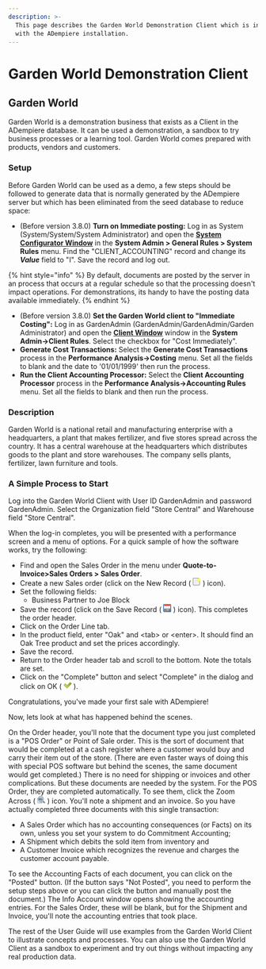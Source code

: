```yaml
---
description: >-
  This page describes the Garden World Demonstration Client which is included
  with the ADempiere installation.
---
```


# Garden World Demonstration Client

## Garden World <a id="firstHeading"></a>

Garden World is a demonstration business that exists as a Client in the ADempiere database. It can be used a demonstration, a sandbox to try business processes or a learning tool. Garden World comes prepared with products, vendors and customers.

### Setup

Before Garden World can be used as a demo, a few steps should be followed to generate data that is normally generated by the ADempiere server but which has been eliminated from the seed database to reduce space:

* \(Before version 3.8.0\) **Turn on Immediate posting:** Log in as System \(System/System/System Administrator\) and open the [**System Configurator Window**](http://wiki.adempiere.net/ManPageW_SystemConfigurator) in the **System Admin &gt; General Rules &gt; System Rules** menu. Find the "CLIENT\_ACCOUNTING" record and change its _**Value**_ field to "I". Save the record and log out.

{% hint style="info" %}
By default, documents are posted by the server in an process that occurs at a regular schedule so that the processing doesn't impact operations. For demonstrations, its handy to have the posting data available immediately.
{% endhint %}

* \(Before version 3.8.0\) **Set the Garden World client to "Immediate Costing":** Log in as GardenAdmin \(GardenAdmin/GardenAdmin/Garden Administrator\) and open the [**Client Window**](http://wiki.adempiere.net/ManPageW_Client) window in the **System Admin→Client Rules**. Select the checkbox for "Cost Immediately".
* **Generate Cost Transactions:** Select the **Generate Cost Transactions** process in the **Performance Analysis→Costing** menu. Set all the fields to blank and the date to '01/01/1999' then run the process.
* **Run the Client Accounting Processor:** Select the **Client Accounting Processor** process in the **Performance Analysis→Accounting Rules** menu. Set all the fields to blank and then run the process.

### Description

Garden World is a national retail and manufacturing enterprise with a headquarters, a plant that makes fertilizer, and five stores spread across the country. It has a central warehouse at the headquarters which distributes goods to the plant and store warehouses.  The company sells plants, fertilizer, lawn furniture and tools.

### A Simple Process to Start

Log into the Garden World Client with User ID GardenAdmin and password GardenAdmin. Select the Organization field "Store Central" and Warehouse field "Store Central".

When the log-in completes, you will be presented with a performance screen and a menu of options. For a quick sample of how the software works, try the following:

* Find and open the Sales Order in the menu under **Quote-to-Invoice&gt;Sales Orders &gt; Sales Order**.
* Create a new Sales order \(click on the New Record \( ![](../.gitbook/assets/new16.gif) \) icon\).
* Set the following fields:
  * Business Partner to Joe Block
* Save the record \(click on the Save Record \( ![](../.gitbook/assets/save16.gif) \) icon\). This completes the order header.
* Click on the Order Line tab.
* In the product field, enter "Oak" and &lt;tab&gt; or &lt;enter&gt;. It should find an Oak Tree product and set the prices accordingly.
* Save the record.
* Return to the Order header tab and scroll to the bottom. Note the totals are set.
* Click on the "Complete" button and select "Complete" in the dialog and click on OK \( ![](../.gitbook/assets/ok16.gif) \).

Congratulations, you've made your first sale with ADempiere!

Now, lets look at what has happened behind the scenes.

On the Order header, you'll note that the document type you just completed is a "POS Order" or Point of Sale order. This is the sort of document that would be completed at a cash register where a customer would buy and carry their item out of the store. \(There are even faster ways of doing this with special POS software but behind the scenes, the same document would get completed.\) There is no need for shipping or invoices and other complications. But these documents are needed by the system. For the POS Order, they are completed automatically. To see them, click the Zoom Across \( ![](../.gitbook/assets/zoomacross16.gif) \) icon. You'll note a shipment and an invoice. So you have actually completed three documents with this single transaction:

* A Sales Order which has no accounting consequences \(or Facts\) on its own, unless you set your system to do Commitment Accounting;
* A Shipment which debits the sold item from inventory and
* A Customer Invoice which recognizes the revenue and charges the customer account payable.

To see the Accounting Facts of each document, you can click on the "Posted" button. \(If the button says "Not Posted", you need to perform the setup steps above or you can click the button and manually post the document.\) The Info Account window opens showing the accounting entries. For the Sales Order, these will be blank, but for the Shipment and Invoice, you'll note the accounting entries that took place.

The rest of the User Guide will use examples from the Garden World Client to illustrate concepts and processes.  You can also use the Garden World Client as a sandbox to experiment and try out things without impacting any real production data.

